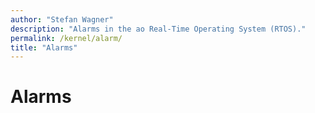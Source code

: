 ```yaml
---
author: "Stefan Wagner"
description: "Alarms in the ao Real-Time Operating System (RTOS)."
permalink: /kernel/alarm/
title: "Alarms"
---
```


# Alarms
